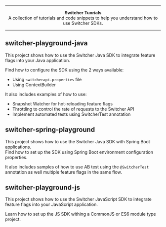 ***

<div align="center">
<b>Switcher Tuorials</b><br>
A collection of tutorials and code snippets to help you understand how to use Switcher SDKs.
</div>

***

## switcher-playground-java

This project shows how to use the Switcher Java SDK to integrate feature flags into your Java application.

Find how to configure the SDK using the 2 ways available:
- Using `switcherapi.properties` file
- Using ContextBuilder

It also includes examples of how to use:
- Snapshot Watcher for hot-reloading feature flags
- Throttling to control the rate of requests to the Switcher API
- Implement automated tests using SwitcherTest annotation

## switcher-spring-playground

This project shows how to use the Switcher Java SDK with Spring Boot applications.<br>
Find how to set up the SDK using Spring Boot environment configuration properties.

It also includes samples of how to use AB test using the `@SwitcherTest` annotation as well multiple feature flags in the same flow.

## switcher-playground-js

This project shows how to use the Switcher JavaScript SDK to integrate feature flags into your JavaScript application.

Learn how to set up the JS SDK withing a CommonJS or ES6 module type project.